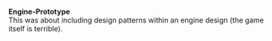 **Engine-Prototype**<br/>
This was about including design patterns within an engine design (the game itself is terrible).
